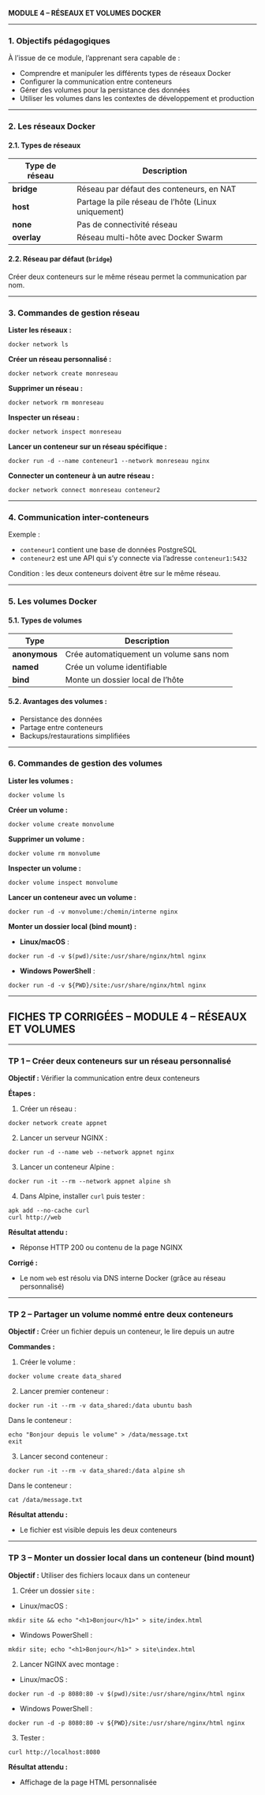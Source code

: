**MODULE 4 – RÉSEAUX ET VOLUMES DOCKER**

---

### 1. Objectifs pédagogiques

À l’issue de ce module, l’apprenant sera capable de :

* Comprendre et manipuler les différents types de réseaux Docker
* Configurer la communication entre conteneurs
* Gérer des volumes pour la persistance des données
* Utiliser les volumes dans les contextes de développement et production

---

### 2. Les réseaux Docker

#### 2.1. Types de réseaux

| Type de réseau | Description                                         |
| -------------- | --------------------------------------------------- |
| **bridge**     | Réseau par défaut des conteneurs, en NAT            |
| **host**       | Partage la pile réseau de l’hôte (Linux uniquement) |
| **none**       | Pas de connectivité réseau                          |
| **overlay**    | Réseau multi-hôte avec Docker Swarm                 |

#### 2.2. Réseau par défaut (`bridge`)

Créer deux conteneurs sur le même réseau permet la communication par nom.

---

### 3. Commandes de gestion réseau

**Lister les réseaux :**

```
docker network ls
```

**Créer un réseau personnalisé :**

```
docker network create monreseau
```

**Supprimer un réseau :**

```
docker network rm monreseau
```

**Inspecter un réseau :**

```
docker network inspect monreseau
```

**Lancer un conteneur sur un réseau spécifique :**

```
docker run -d --name conteneur1 --network monreseau nginx
```

**Connecter un conteneur à un autre réseau :**

```
docker network connect monreseau conteneur2
```

---

### 4. Communication inter-conteneurs

Exemple :

* `conteneur1` contient une base de données PostgreSQL
* `conteneur2` est une API qui s’y connecte via l’adresse `conteneur1:5432`

Condition : les deux conteneurs doivent être sur le même réseau.

---

### 5. Les volumes Docker

#### 5.1. Types de volumes

| Type          | Description                             |
| ------------- | --------------------------------------- |
| **anonymous** | Crée automatiquement un volume sans nom |
| **named**     | Crée un volume identifiable             |
| **bind**      | Monte un dossier local de l’hôte        |

#### 5.2. Avantages des volumes :

* Persistance des données
* Partage entre conteneurs
* Backups/restaurations simplifiées

---

### 6. Commandes de gestion des volumes

**Lister les volumes :**

```
docker volume ls
```

**Créer un volume :**

```
docker volume create monvolume
```

**Supprimer un volume :**

```
docker volume rm monvolume
```

**Inspecter un volume :**

```
docker volume inspect monvolume
```

**Lancer un conteneur avec un volume :**

```
docker run -d -v monvolume:/chemin/interne nginx
```

**Monter un dossier local (bind mount) :**

* **Linux/macOS** :

```
docker run -d -v $(pwd)/site:/usr/share/nginx/html nginx
```

* **Windows PowerShell** :

```
docker run -d -v ${PWD}/site:/usr/share/nginx/html nginx
```

---

## FICHES TP CORRIGÉES – MODULE 4 – RÉSEAUX ET VOLUMES

---

### TP 1 – Créer deux conteneurs sur un réseau personnalisé

**Objectif :** Vérifier la communication entre deux conteneurs

**Étapes :**

1. Créer un réseau :

```
docker network create appnet
```

2. Lancer un serveur NGINX :

```
docker run -d --name web --network appnet nginx
```

3. Lancer un conteneur Alpine :

```
docker run -it --rm --network appnet alpine sh
```

4. Dans Alpine, installer `curl` puis tester :

```
apk add --no-cache curl
curl http://web
```

**Résultat attendu :**

* Réponse HTTP 200 ou contenu de la page NGINX

**Corrigé :**

* Le nom `web` est résolu via DNS interne Docker (grâce au réseau personnalisé)

---

### TP 2 – Partager un volume nommé entre deux conteneurs

**Objectif :** Créer un fichier depuis un conteneur, le lire depuis un autre

**Commandes :**

1. Créer le volume :

```
docker volume create data_shared
```

2. Lancer premier conteneur :

```
docker run -it --rm -v data_shared:/data ubuntu bash
```

Dans le conteneur :

```
echo "Bonjour depuis le volume" > /data/message.txt
exit
```

3. Lancer second conteneur :

```
docker run -it --rm -v data_shared:/data alpine sh
```

Dans le conteneur :

```
cat /data/message.txt
```

**Résultat attendu :**

* Le fichier est visible depuis les deux conteneurs

---

### TP 3 – Monter un dossier local dans un conteneur (bind mount)

**Objectif :** Utiliser des fichiers locaux dans un conteneur

1. Créer un dossier `site` :

* Linux/macOS :

```
mkdir site && echo "<h1>Bonjour</h1>" > site/index.html
```

* Windows PowerShell :

```
mkdir site; echo "<h1>Bonjour</h1>" > site\index.html
```

2. Lancer NGINX avec montage :

* Linux/macOS :

```
docker run -d -p 8080:80 -v $(pwd)/site:/usr/share/nginx/html nginx
```

* Windows PowerShell :

```
docker run -d -p 8080:80 -v ${PWD}/site:/usr/share/nginx/html nginx
```

3. Tester :

```
curl http://localhost:8080
```

**Résultat attendu :**

* Affichage de la page HTML personnalisée
